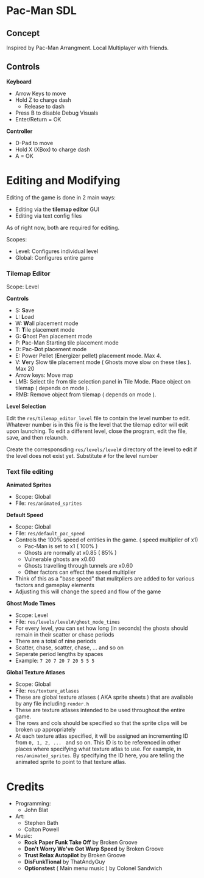 Pac-Man SDL
====================

Concept
-------

Inspired by Pac-Man Arrangment.
Local Multiplayer with friends.

Controls
--------

**Keyboard**
- Arrow Keys to move
- Hold Z to charge dash
    - Release to dash
- Press B to disable Debug Visuals
- Enter/Return = OK

**Controller**
- D-Pad to move
- Hold X (XBox) to charge dash
- A = OK

Editing and Modifying
=======

Editing of the game is done in 2 main ways:
- Editing via the **tilemap editor** GUI
- Editing via text config files

As of right now, both are required for editing.

Scopes:
- Level: Configures individual level
- Global: Configures entire game

### Tilemap Editor
Scope: Level

**Controls**

- S: **S**ave
- L: **L**oad
- W: **W**all placement mode
- T: **T**ile placement mode
- G: **G**host Pen placement mode
- P: **P**ac-Man Starting tile placement mode
- D: Pac-**D**ot placement mode
- E: Power Pellet (**E**nergizer pellet) placement mode. Max 4.
- V: **V**ery Slow tile placement mode ( Ghosts move slow on these tiles ). Max 20
- Arrow keys: Move map
- LMB: Select tile from tile selection panel in Tile Mode. Place object on tilemap ( depends on mode ).
- RMB: Remove object from tilemap ( depends on mode ).

**Level Selection**

Edit the `res/tilemap_editor_level` file to contain the level number to edit. Whatever number is in this file is the level that the tilemap editor will edit upon launching. To edit a different level, close the program, edit the file, save, and then relaunch. 

Create the corresponsding `res/levels/level#` directory of the level to edit if the level does not exist yet. Substitute `#` for the level number

### Text file editing

**Animated Sprites**
- Scope: Global
- File: `res/animated_sprites`

**Default Speed**
- Scope: Global
- File: `res/default_pac_speed`
- Controls the 100% speed of entities in the game. ( speed multiplier of x1)
    - Pac-Man is set to x1 ( 100% )
    - Ghosts are normally at x0.85 ( 85% )
    - Vulnerable ghosts are x0.60
    - Ghosts travelling through tunnels are x0.60
    - Other factors can effect the speed multiplier 
- Think of this as a "base speed" that mulitpliers are added to for various factors and gameplay elements
- Adjusting this will change the speed and flow of the game

**Ghost Mode Times**
- Scope: Level
- File: `res/levels/level#/ghost_mode_times`
- For every level, you can set how long (in seconds) the ghosts should remain in their scatter or chase periods
- There are a total of nine periods
- Scatter, chase, scatter, chase, ... and so on
- Seperate period lengths by spaces ` ` 
- Example: `7 20 7 20 7 20 5 5 5`

**Global Texture Atlases**
- Scope: Global
- File: `res/texture_atlases`
- These are global texture atlases ( AKA sprite sheets ) that are available by any file including `render.h`
- These are texture atlases intended to be used throughout the entire game.
- The rows and cols should be specified so that the sprite clips will be broken up appropriately
- At each texture atlas specified, it will be assigned an incrementing ID from `0, 1, 2, ... ` and so on. This ID is to be referenced in other places where specifying what texture atlas to use. For example, in `res/animated_sprites`. By specifying the ID here, you are telling the animated sprite to point to that texture atlas.

Credits
=======

- Programming: 
    - John Blat 
- Art:
    - Stephen Bath
    - Colton Powell
- Music:
    - **Rock Paper Funk Take Off** by Broken Groove
    - **Don't Worry We've Got Warp Speed** by Broken Groove
    - **Trust Relax Autopilot** by Broken Groove
    - **DisFunkTional** by ThatAndyGuy
    - **Optionstest** ( Main menu music ) by Colonel Sandwich 

